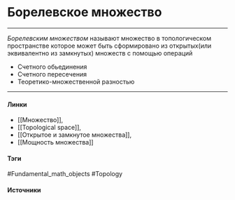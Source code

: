 # Борелевское множество
***
*Борелевским множеством* называют множество в топологическом пространстве которое может быть сформировано из открытых(или эквивалентно из замкнутых) множеств с помощью операций
- Счетного обьединения
- Счетного пересечения
- Теоретико-множественной разностью
***
#### Линки
- [[Множество]],
- [[Topological space]],
- [[Открытое и замкнутое множества]],
- [[Мощность множества]]
#### Тэги
 #Fundamental_math_objects 
 #Topology 
#### Источники
